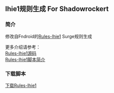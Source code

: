 ## lhie1规则生成 For Shadowrockert

### 简介
修改自Fndroid的[Rules-lhie1](https://github.com/Fndroid/jsbox_script/Rules-lhie1/) Surge规则生成

更多介绍请参考：  
[Rules-lhie1源码](https://github.com/Fndroid/jsbox_script/Rules-lhie1/)  
[Rules-lhie1脚本简介](https://github.com/Fndroid/jsbox_script/blob/master/Rules-lhie1/docs.md)

### 下载脚本

[下载Rules-lhie1](https://xteko.com/redir?name=Rules-lhie1-SR&url=https://raw.githubusercontent.com/c7i/Rules-lhie1-SR/master/Rules-lhie1-SR/.output/Rules-lhie1-SR.box)
